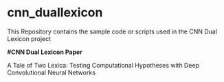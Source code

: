 # cnn_duallexicon
This Repository contains the sample code or scripts used in the CNN Dual Lexicon project

**#CNN Dual Lexicon Paper**

A Tale of Two Lexica:  Testing Computational Hypotheses with Deep Convolutional Neural Networks
